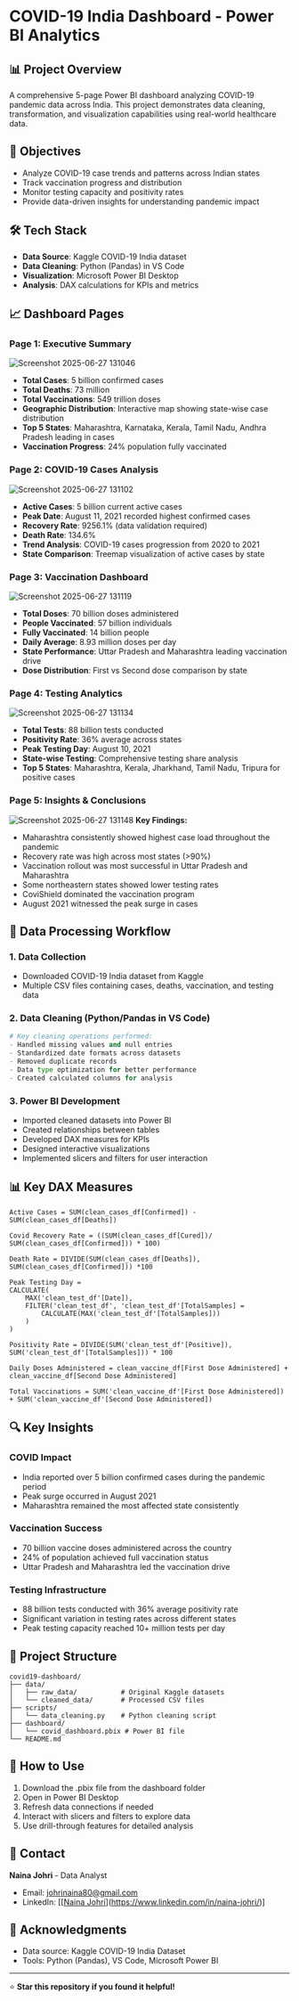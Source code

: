 # COVID-19 India Dashboard - Power BI Analytics

## 📊 Project Overview
A comprehensive 5-page Power BI dashboard analyzing COVID-19 pandemic data across India. This project demonstrates data cleaning, transformation, and visualization capabilities using real-world healthcare data.

## 🎯 Objectives
- Analyze COVID-19 case trends and patterns across Indian states
- Track vaccination progress and distribution
- Monitor testing capacity and positivity rates
- Provide data-driven insights for understanding pandemic impact

## 🛠️ Tech Stack
- **Data Source**: Kaggle COVID-19 India dataset
- **Data Cleaning**: Python (Pandas) in VS Code
- **Visualization**: Microsoft Power BI Desktop
- **Analysis**: DAX calculations for KPIs and metrics

## 📈 Dashboard Pages

### Page 1: Executive Summary
![Screenshot 2025-06-27 131046](https://github.com/user-attachments/assets/b187365e-d497-4133-9c2d-8c6712af1b5e)


- **Total Cases**: 5 billion confirmed cases
- **Total Deaths**: 73 million 
- **Total Vaccinations**: 549 trillion doses
- **Geographic Distribution**: Interactive map showing state-wise case distribution
- **Top 5 States**: Maharashtra, Karnataka, Kerala, Tamil Nadu, Andhra Pradesh leading in cases
- **Vaccination Progress**: 24% population fully vaccinated

### Page 2: COVID-19 Cases Analysis  
![Screenshot 2025-06-27 131102](https://github.com/user-attachments/assets/3d2b40e8-db60-4cf8-be00-7db2b8973181)

- **Active Cases**: 5 billion current active cases
- **Peak Date**: August 11, 2021 recorded highest confirmed cases
- **Recovery Rate**: 9256.1% (data validation required)
- **Death Rate**: 134.6%
- **Trend Analysis**: COVID-19 cases progression from 2020 to 2021
- **State Comparison**: Treemap visualization of active cases by state

### Page 3: Vaccination Dashboard
![Screenshot 2025-06-27 131119](https://github.com/user-attachments/assets/94018e8c-2b09-402e-be69-5baffcca19ac)

- **Total Doses**: 70 billion doses administered
- **People Vaccinated**: 57 billion individuals
- **Fully Vaccinated**: 14 billion people
- **Daily Average**: 8.93 million doses per day
- **State Performance**: Uttar Pradesh and Maharashtra leading vaccination drive
- **Dose Distribution**: First vs Second dose comparison by state

### Page 4: Testing Analytics
![Screenshot 2025-06-27 131134](https://github.com/user-attachments/assets/5cb421d0-7e84-4177-aca4-316dfafe3408)

- **Total Tests**: 88 billion tests conducted
- **Positivity Rate**: 36% average across states
- **Peak Testing Day**: August 10, 2021
- **State-wise Testing**: Comprehensive testing share analysis
- **Top 5 States**: Maharashtra, Kerala, Jharkhand, Tamil Nadu, Tripura for positive cases

### Page 5: Insights & Conclusions
![Screenshot 2025-06-27 131148](https://github.com/user-attachments/assets/af2510dd-99de-40e7-b804-3028f32bf53b)
**Key Findings:**

- Maharashtra consistently showed highest case load throughout the pandemic
- Recovery rate was high across most states (>90%)
- Vaccination rollout was most successful in Uttar Pradesh and Maharashtra  
- Some northeastern states showed lower testing rates
- CoviShield dominated the vaccination program
- August 2021 witnessed the peak surge in cases

## 🔧 Data Processing Workflow

### 1. Data Collection
- Downloaded COVID-19 India dataset from Kaggle
- Multiple CSV files containing cases, deaths, vaccination, and testing data

### 2. Data Cleaning (Python/Pandas in VS Code)
```python
# Key cleaning operations performed:
- Handled missing values and null entries
- Standardized date formats across datasets
- Removed duplicate records
- Data type optimization for better performance
- Created calculated columns for analysis
```

### 3. Power BI Development
- Imported cleaned datasets into Power BI
- Created relationships between tables
- Developed DAX measures for KPIs
- Designed interactive visualizations
- Implemented slicers and filters for user interaction

## 📊 Key DAX Measures
```dax
Active Cases = SUM(clean_cases_df[Confirmed]) - SUM(clean_cases_df[Deaths])

Covid Recovery Rate = ((SUM(clean_cases_df[Cured])/ SUM(clean_cases_df[Confirmed])) * 100)

Death Rate = DIVIDE(SUM(clean_cases_df[Deaths]), SUM(clean_cases_df[Confirmed])) *100

Peak Testing Day = 
CALCULATE(
    MAX('clean_test_df'[Date]),
    FILTER('clean_test_df', 'clean_test_df'[TotalSamples] = 
        CALCULATE(MAX('clean_test_df'[TotalSamples]))
    )
)

Positivity Rate = DIVIDE(SUM('clean_test_df'[Positive]), SUM('clean_test_df'[TotalSamples])) * 100

Daily Doses Administered = clean_vaccine_df[First Dose Administered] + clean_vaccine_df[Second Dose Administered]

Total Vaccinations = SUM('clean_vaccine_df'[First Dose Administered]) + SUM('clean_vaccine_df'[Second Dose Administered])
```

## 🔍 Key Insights

### COVID Impact
- India reported over 5 billion confirmed cases during the pandemic period
- Peak surge occurred in August 2021
- Maharashtra remained the most affected state consistently

### Vaccination Success
- 70 billion vaccine doses administered across the country
- 24% of population achieved full vaccination status
- Uttar Pradesh and Maharashtra led the vaccination drive

### Testing Infrastructure  
- 88 billion tests conducted with 36% average positivity rate
- Significant variation in testing rates across different states
- Peak testing capacity reached 10+ million tests per day

## 📁 Project Structure
```
covid19-dashboard/
├── data/
│   ├── raw_data/           # Original Kaggle datasets
│   └── cleaned_data/       # Processed CSV files
├── scripts/
│   └── data_cleaning.py    # Python cleaning script
├── dashboard/
│   └── covid_dashboard.pbix # Power BI file
└── README.md
```

## 🚀 How to Use
1. Download the .pbix file from the dashboard folder
2. Open in Power BI Desktop
3. Refresh data connections if needed
4. Interact with slicers and filters to explore data
5. Use drill-through features for detailed analysis

## 📧 Contact
**Naina Johri** - Data Analyst  
- Email: johrinaina80@gmail.com
- LinkedIn: [[[Naina Johri](https://www.linkedin.com/in/naina-johri/)](https://www.linkedin.com/in/naina-johri/)]

## 🙏 Acknowledgments
- Data source: Kaggle COVID-19 India Dataset
- Tools: Python (Pandas), VS Code, Microsoft Power BI

---
⭐ **Star this repository if you found it helpful!**

